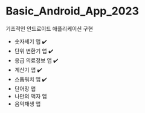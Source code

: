 # Basic_Android_App_2023
기초적인 안드로이드 애플리케이션 구현
- 숫자세기 앱 ✔️
- 단위 변환기 앱 ✔️
- 응급 의료정보 앱 ✔️
- 계산기 앱 ✔️
- 스톱워치 앱 ✔️
- 단어장 앱
- 나만의 액자 앱
- 음악재생 앱